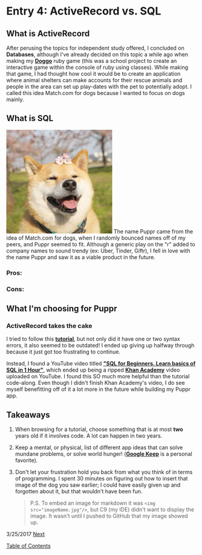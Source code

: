 # Entry 4: ActiveRecord vs. SQL

## What is ActiveRecord

After perusing the topics for independent study offered, I concluded on **Databases**, although I've already decided on this topic a while ago when making my **[Doggo](https://github.com/josuemoran/doggo)** ruby game (this was a school project to create an interactive game within the console of ruby using classes). While making that game, I had thought how cool it would be to create an application where animal shelters can make accounts for their rescue animals and people in the area can set up play-dates with the pet to potentially adopt. I called this idea Match.com for dogs because I wanted to focus on dogs mainly.


## What is SQL

<img src="../images/doggo2.jpg"/>
The name Puppr came from the idea of Match.com for dogs, when I randomly bounced names off of my peers, and Puppr seemed to fit. Although a generic play on the "r" added to company names to sound trendy (ex: Uber, Tinder, Giftr), I fell in love with the name Puppr and saw it as a viable product in the future.

### Pros: 


### Cons:

## What I'm choosing for Puppr

### ActiveRecord takes the cake

I tried to follow this **[tutorial](http://mherman.org/blog/2013/06/08/designing-with-class-sinatra-plus-postgresql-plus-heroku/#.WNcu9Tvys2w)**, but not only did it have one or two syntax errors, it also seemed to be outdated! I ended up giving up halfway through because it just got too frustrating to continue. 

Instead, I found a YouTube video titled **["SQL for Beginners. Learn basics of SQL in 1 Hour"](https://www.youtube.com/watch?v=7Vtl2WggqOg)**, which ended up being a ripped **[Khan Academy](https://www.khanacademy.org/computing/computer-programming/sql)** video uploaded on YouTube. I found this SO much more helpful than the tutorial code-along. Even though I didn't finish Khan Academy's video, I do see myself benefitting off of it a lot more in the future while building my Puppr app.

## Takeaways

1. When browsing for a tutorial, choose something that is at most **two** years old if it involves code. A lot can happen in two years.

2. Keep a mental, or physical, list of different app ideas that can solve mundane problems, or solve world hunger! (**[Google Keep](https://www.google.com/keep/)** is a personal favorite).

3. Don't let your frustration hold you back from what you think of in terms of programming. I spent 30 minutes on figuring out how to insert that image of the dog you saw earlier; I could have easily given up and forgotten about it, but that wouldn't have been fun. 
    > P.S. To embed an image for markdown it was `<img src="imageName.jpg"/>`, but C9 (my IDE) didn't want to display the image. It wasn't until I pushed to GitHub that my image showed up.   

3/25/2017
[Next](entry05-rubyonrails.md)

[Table of Contents](../README.md)
